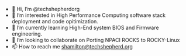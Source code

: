 - 👋 Hi, I’m @techshepherdorg
- 👀 I’m interested in High Performance Computing software stack deployment and code opitimization.
- 🌱 I’m currently learning High-End system BIOS and Firmware engineering.
- 💞️ I’m looking to collaborate on Porting NPACI ROCKS to ROCKY-Linux
- 📫 How to reach me shamilton@techshepherd.org

<!---
techshepherdorg/techshepherdorg is a ✨ special ✨ repository because its `README.md` (this file) appears on your GitHub profile.
You can click the Preview link to take a look at your changes.
--->
  
